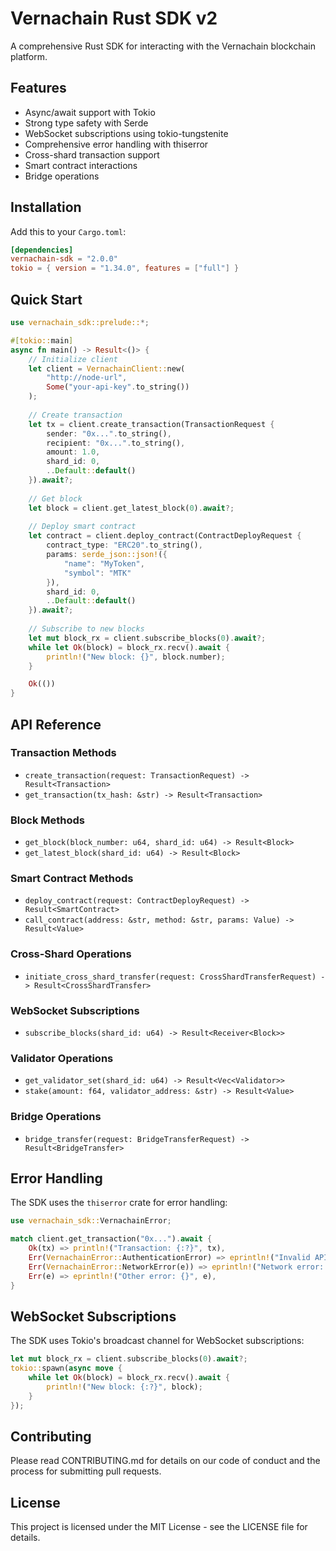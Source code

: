 # Vernachain Rust SDK v2

A comprehensive Rust SDK for interacting with the Vernachain blockchain platform.

## Features

- Async/await support with Tokio
- Strong type safety with Serde
- WebSocket subscriptions using tokio-tungstenite
- Comprehensive error handling with thiserror
- Cross-shard transaction support
- Smart contract interactions
- Bridge operations

## Installation

Add this to your `Cargo.toml`:

```toml
[dependencies]
vernachain-sdk = "2.0.0"
tokio = { version = "1.34.0", features = ["full"] }
```

## Quick Start

```rust
use vernachain_sdk::prelude::*;

#[tokio::main]
async fn main() -> Result<()> {
    // Initialize client
    let client = VernachainClient::new(
        "http://node-url",
        Some("your-api-key".to_string())
    );
    
    // Create transaction
    let tx = client.create_transaction(TransactionRequest {
        sender: "0x...".to_string(),
        recipient: "0x...".to_string(),
        amount: 1.0,
        shard_id: 0,
        ..Default::default()
    }).await?;
    
    // Get block
    let block = client.get_latest_block(0).await?;
    
    // Deploy smart contract
    let contract = client.deploy_contract(ContractDeployRequest {
        contract_type: "ERC20".to_string(),
        params: serde_json::json!({
            "name": "MyToken",
            "symbol": "MTK"
        }),
        shard_id: 0,
        ..Default::default()
    }).await?;
    
    // Subscribe to new blocks
    let mut block_rx = client.subscribe_blocks(0).await?;
    while let Ok(block) = block_rx.recv().await {
        println!("New block: {}", block.number);
    }

    Ok(())
}
```

## API Reference

### Transaction Methods
- `create_transaction(request: TransactionRequest) -> Result<Transaction>`
- `get_transaction(tx_hash: &str) -> Result<Transaction>`

### Block Methods
- `get_block(block_number: u64, shard_id: u64) -> Result<Block>`
- `get_latest_block(shard_id: u64) -> Result<Block>`

### Smart Contract Methods
- `deploy_contract(request: ContractDeployRequest) -> Result<SmartContract>`
- `call_contract(address: &str, method: &str, params: Value) -> Result<Value>`

### Cross-Shard Operations
- `initiate_cross_shard_transfer(request: CrossShardTransferRequest) -> Result<CrossShardTransfer>`

### WebSocket Subscriptions
- `subscribe_blocks(shard_id: u64) -> Result<Receiver<Block>>`

### Validator Operations
- `get_validator_set(shard_id: u64) -> Result<Vec<Validator>>`
- `stake(amount: f64, validator_address: &str) -> Result<Value>`

### Bridge Operations
- `bridge_transfer(request: BridgeTransferRequest) -> Result<BridgeTransfer>`

## Error Handling

The SDK uses the `thiserror` crate for error handling:

```rust
use vernachain_sdk::VernachainError;

match client.get_transaction("0x...").await {
    Ok(tx) => println!("Transaction: {:?}", tx),
    Err(VernachainError::AuthenticationError) => eprintln!("Invalid API key"),
    Err(VernachainError::NetworkError(e)) => eprintln!("Network error: {}", e),
    Err(e) => eprintln!("Other error: {}", e),
}
```

## WebSocket Subscriptions

The SDK uses Tokio's broadcast channel for WebSocket subscriptions:

```rust
let mut block_rx = client.subscribe_blocks(0).await?;
tokio::spawn(async move {
    while let Ok(block) = block_rx.recv().await {
        println!("New block: {:?}", block);
    }
});
```

## Contributing

Please read CONTRIBUTING.md for details on our code of conduct and the process for submitting pull requests.

## License

This project is licensed under the MIT License - see the LICENSE file for details. 